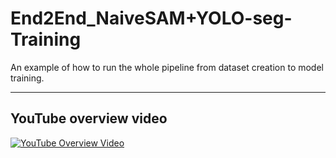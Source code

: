 # End2End_NaiveSAM+YOLO-seg-Training
An example of how to run the whole pipeline from dataset creation to model training.

* * *
## YouTube overview video
[![YouTube Overview Video](https://img.youtube.com/vi/_qAV8T3QOYk/maxresdefault.jpg)](https://www.youtube.com/watch?v=_qAV8T3QOYk)

